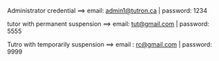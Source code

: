 Administrator credential ==> email: admin1@tutron.ca |  password: 1234


tutor with permanent suspension ==> email:  tut@gmail.com | password: 5555

Tutro with temporarily suspension ==> email : rc@gmail.com | password: 9999
